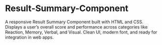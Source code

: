 # Result-Summary-Component
A responsive Result Summary Component built with HTML and CSS. Displays a user’s overall score and performance across categories like Reaction, Memory, Verbal, and Visual. Clean UI, modern font, and ready for integration in web apps.
